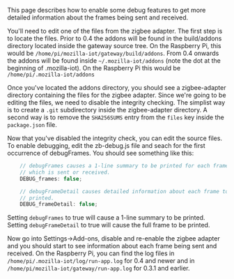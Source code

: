 This page describes how to enable some debug features to get more detailed information about the frames being sent and received.

You'll need to edit one of the files from the zigbee adapter. The first step is to locate the files. Prior to 0.4 the addons will be found in the build/addons directory located inside the gateway source tree. On the Raspberry Pi, this would be `/home/pi/mozilla-iot/gateway/build/addons`. From 0.4 onwards the addons will be found inside `~/.mozilla-iot/addons` (note the dot at the beginning of .mozilla-iot). On the Raspberry Pi this would be `/home/pi/.mozilla-iot/addons`

Once you've located the addons directory, you should see a zigbee-adapter directory containing the files for the zigbee adapter. Since we're going to be editing the files, we need to disable the integrity checking. The simplist way is to create a `.git` subdirectory inside the zigbee-adapter directory. A second way is to remove the `SHA256SUMS` entry from the `files` key inside the `package.json` file.

Now that you've disabled the integrity check, you can edit the source files. To enable debugging, edit the zb-debug.js file and seach for the first occurrence of debugFrames. You should see something like this:
```js
    // debugFrames causes a 1-line summary to be printed for each frame
    // which is sent or received.
    DEBUG_frames: false;

    // debugFrameDetail causes detailed information about each frame to be
    // printed.
    DEBUG_frameDetail: false;
```
Setting `debugFrames` to true will cause a 1-line summary to be printed. Setting `debugFrameDetail` to true will cause the full frame to be printed.

Now go into Settings->Add-ons, disable and re-enable the zigbee adapter and you should start to see information about each frame being sent and received. On the Raspberry Pi, you can find the log files in `/home/pi/.mozilla-iot/log/run-app.log` for 0.4 and newer and in `/home/pi/mozilla-iot/gateway/run-app.log` for 0.3.1 and earlier.